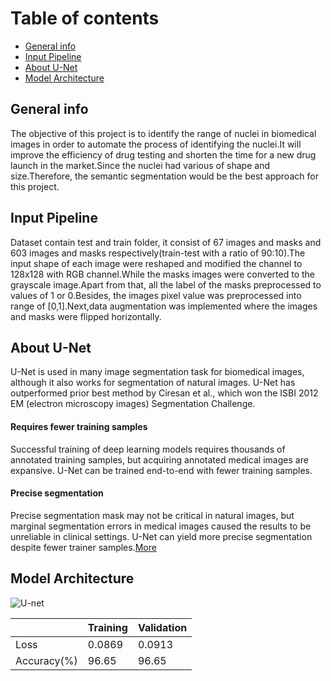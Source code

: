 # Table of contents
* [General info](#general-info)
* [Input Pipeline](#input-pipeline)
* [About U-Net](#about-u-net)
* [Model Architecture](#model-architecture)

## General info
The objective of this project is to identify the range of nuclei in biomedical images in order to automate the process of identifying the nuclei.It will improve the efficiency of drug testing and shorten the time for a new drug launch in the market.Since the nuclei had various of shape and size.Therefore, the semantic segmentation would be the best approach for this project.

## Input Pipeline
Dataset contain test and train folder, it consist of 67 images and masks and 603 images and masks respectively(train-test with a ratio of 90:10).The input shape of each image were reshaped and modified the channel to 128x128 with RGB channel.While the masks images were converted to the grayscale image.Apart from that, all the label of the masks preprocessed to values of 1 or 0.Besides, the images pixel value was preprocessed into range of [0,1].Next,data augmentation was implemented where the images and masks were flipped horizontally.

## About U-Net
U-Net is used in many image segmentation task for biomedical images, although it also works for segmentation of natural images. U-Net has outperformed prior best method by Ciresan et al., which won the ISBI 2012 EM (electron microscopy images) Segmentation Challenge.

#### Requires fewer training samples
Successful training of deep learning models requires thousands of annotated training samples, but acquiring annotated medical images are expansive. U-Net can be trained end-to-end with fewer training samples.

#### Precise segmentation
Precise segmentation mask may not be critical in natural images, but marginal segmentation errors in medical images caused the results to be unreliable in clinical settings. U-Net can yield more precise segmentation despite fewer trainer samples.[More](https://towardsdatascience.com/biomedical-image-segmentation-u-net-a787741837fa)

## Model Architecture
![U-net](https://user-images.githubusercontent.com/73760366/184727133-a5fa22a9-b6c5-4b0b-8888-deb3de2acc36.png)


|             | Training | Validation |
| ----------- | -------- | ---------- |
| Loss        | 0.0869   | 0.0913     |
| Accuracy(%) | 96.65    | 96.65      |

